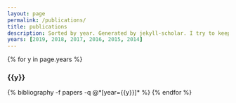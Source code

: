 ```yaml
---
layout: page
permalink: /publications/
title: publications
description: Sorted by year. Generated by jekyll-scholar. I try to keep this list up to date, but please refer to my <a href="http://lattes.cnpq.br/5862618116527136">Lattes CV</a> to be sure about the latest papers.
years: [2019, 2018, 2017, 2016, 2015, 2014]
---
```


{% for y in page.years %}
  <h3 class="year">{{y}}</h3>
  {% bibliography -f papers -q @*[year={{y}}]* %}
{% endfor %}
